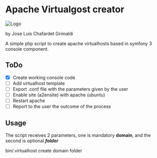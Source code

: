 # Apache Virtualgost creator

![Logo](http://i.imgur.com/dzfZcU7.png?1)

by Jose Luis Chafardet Grimaldi

A simple php script to create apache virtualhosts based in symfony 3 console component.

## ToDo
- [x] Create working console code
- [ ] Add virtualhost template
- [ ] Export .conf file with the parameters given by the user
- [ ] Enable site (a2ensite) with apache (ubuntu)
- [ ] Restart apache
- [ ] Report to the user the outcome of the process

## Usage

The script receives 2 parameters, one is mandatory **domain**, and the second is optional _**folder**_

bin/.virtualhost create domain folder


